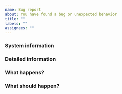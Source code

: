 ```yaml
---
name: Bug report
about: You have found a bug or unexpected behavior
title: ""
labels: ""
assignees: ""
---
```


### System information
<!-- You can get basic system information from the application if you go to "Menu > Settings... > About > System info". If you are unable to open the application, provide application version, current desktop environment, operating system and version, as well as Qt version. More information may be helpful, depending on the type of bug reported. Please also try compiling spotify-qt directly from git to see if the issue is already resolved. -->

### Detailed information
<!-- Detailed information about what the issue is. -->

### What happens?
<!-- Provide the steps on how to reproduce and what happens. -->

### What should happen?
<!-- What is expected to happen from the steps above? -->
